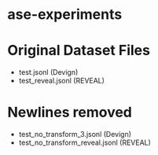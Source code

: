 # ase-experiments

# Original Dataset Files
- test.jsonl (Devign)
- test_reveal.jsonl (REVEAL)

# Newlines removed
- test_no_transform_3.jsonl (Devign)
- test_no_transform_reveal.jsonl (REVEAL)
